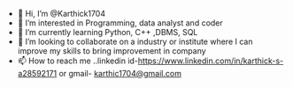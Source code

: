 - 👋 Hi, I’m @Karthick1704
- 👀 I’m interested in Programming, data analyst and coder
- 🌱 I’m currently learning Python, C++ ,DBMS, SQL
- 💞️ I’m looking to collaborate on a industry or institute where I can improve my skills to bring improvement in company
- 📫 How to reach me ..linkedin id-https://www.linkedin.com/in/karthick-s-a28592171 or gmail- karthic1704@gmail.com


<!---
Karthick1704/Karthick1704 is a ✨ special ✨ repository because its `README.md` (this file) appears on your GitHub profile.
You can click the Preview link to take a look at your changes.
--->
